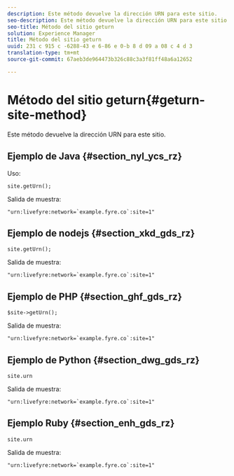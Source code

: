 ```yaml
---
description: Este método devuelve la dirección URN para este sitio.
seo-description: Este método devuelve la dirección URN para este sitio.
seo-title: Método del sitio geturn
solution: Experience Manager
title: Método del sitio geturn
uuid: 231 c 915 c -6288-43 e 6-86 e 0-b 8 d 09 a 08 c 4 d 3
translation-type: tm+mt
source-git-commit: 67aeb3de964473b326c88c3a3f81ff48a6a12652

---
```



# Método del sitio geturn{#geturn-site-method}

Este método devuelve la dirección URN para este sitio.

## Ejemplo de Java {#section_nyl_ycs_rz}

Uso:

```
site.getUrn();
```

Salida de muestra:

```
"urn:livefyre:network=`example.fyre.co`:site=1" 
```

## Ejemplo de nodejs {#section_xkd_gds_rz}

```
site.getUrn(); 
```

Salida de muestra:

```
"urn:livefyre:network=`example.fyre.co`:site=1" 
```

## Ejemplo de PHP {#section_ghf_gds_rz}

```
$site->getUrn(); 
```

Salida de muestra:

```
"urn:livefyre:network=`example.fyre.co`:site=1" 
```

## Ejemplo de Python {#section_dwg_gds_rz}

```
site.urn 
```

Salida de muestra:

```
"urn:livefyre:network=`example.fyre.co`:site=1" 
```

## Ejemplo Ruby {#section_enh_gds_rz}

```
site.urn 
```

Salida de muestra:

```
"urn:livefyre:network=`example.fyre.co`:site=1"
```

